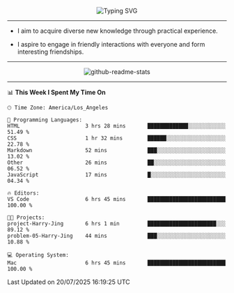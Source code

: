 <p align="center">
  <img src="https://readme-typing-svg.demolab.com?font=Fira+Code&weight=500&size=32&duration=2500&pause=1600&center=true&vCenter=true&random=false&width=1024&height=64&lines=Hi+there+%F0%9F%91%8B;I'm+delighted+you+could+make+it+here+%F0%9F%8E%89;I'm+Harry%2C+a+college+student+still+finding+my+way" alt="Typing SVG" />
</p>


---


- I aim to acquire diverse new knowledge through practical experience.

- I aspire to engage in friendly interactions with everyone and form interesting friendships.


---


<p align="center">
  <img src="https://github-readme-stats.vercel.app/api?username=Harry-Jing&show_icons=true" alt="github-readme-stats"/>
</p>


---

<!--START_SECTION:waka-->
📊 **This Week I Spent My Time On** 

```text
🕑︎ Time Zone: America/Los_Angeles

💬 Programming Languages: 
HTML                     3 hrs 28 mins       █████████████░░░░░░░░░░░░   51.49 % 
CSS                      1 hr 32 mins        ██████░░░░░░░░░░░░░░░░░░░   22.78 % 
Markdown                 52 mins             ███░░░░░░░░░░░░░░░░░░░░░░   13.02 % 
Other                    26 mins             ██░░░░░░░░░░░░░░░░░░░░░░░   06.52 % 
JavaScript               17 mins             █░░░░░░░░░░░░░░░░░░░░░░░░   04.34 % 

🔥 Editors: 
VS Code                  6 hrs 45 mins       █████████████████████████   100.00 % 

🐱‍💻 Projects: 
project-Harry-Jing       6 hrs 1 min         ██████████████████████░░░   89.12 % 
problem-05-Harry-Jing    44 mins             ███░░░░░░░░░░░░░░░░░░░░░░   10.88 % 

💻 Operating System: 
Mac                      6 hrs 45 mins       █████████████████████████   100.00 % 
```


 Last Updated on 20/07/2025 16:19:25 UTC
<!--END_SECTION:waka-->
